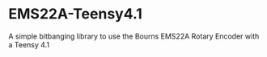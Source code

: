 # EMS22A-Teensy4.1
A simple bitbanging library to use the Bourns EMS22A Rotary Encoder with a Teensy 4.1
